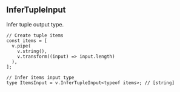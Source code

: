 InferTupleInput
---------------

Infer tuple output type.

    // Create tuple items
    const items = [
      v.pipe(
        v.string(),
        v.transform((input) => input.length)
      ),
    ];
    
    // Infer items input type
    type ItemsInput = v.InferTupleInput<typeof items>; // [string]